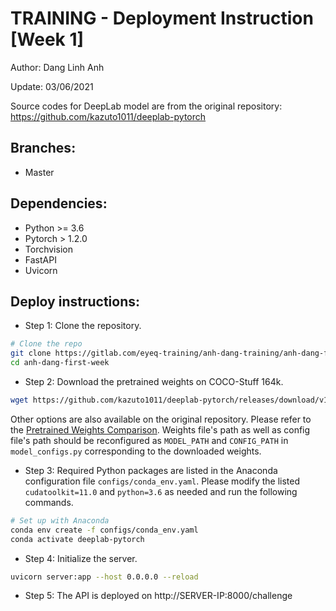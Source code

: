 # TRAINING - Deployment Instruction [Week 1]

Author: Dang Linh Anh

Update: 03/06/2021

Source codes for DeepLab model are from the original repository: https://github.com/kazuto1011/deeplab-pytorch
## Branches:

- Master

## Dependencies:

- Python >= 3.6
- Pytorch > 1.2.0
- Torchvision
- FastAPI
- Uvicorn


## Deploy instructions: 

- Step 1: Clone the repository.

```sh
# Clone the repo
git clone https://gitlab.com/eyeq-training/anh-dang-training/anh-dang-first-week/
cd anh-dang-first-week
```

- Step 2: Download the pretrained weights on COCO-Stuff 164k.

```sh
wget https://github.com/kazuto1011/deeplab-pytorch/releases/download/v1.0/deeplabv2_resnet101_msc-cocostuff164k-100000.pth
```
Other options are also available on the original repository. Please refer to the [Pretrained Weights Comparison](https://github.com/kazuto1011/deeplab-pytorch#performance). Weights file's path as well as config file's path should be reconfigured as `MODEL_PATH` and `CONFIG_PATH` in `model_configs.py` corresponding to the downloaded weights.

- Step 3: Required Python packages are listed in the Anaconda configuration file `configs/conda_env.yaml`. Please modify the listed `cudatoolkit=11.0` and `python=3.6` as needed and run the following commands.

```sh
# Set up with Anaconda
conda env create -f configs/conda_env.yaml
conda activate deeplab-pytorch
```

- Step 4: Initialize the server.

```sh
uvicorn server:app --host 0.0.0.0 --reload
```

- Step 5: The API is deployed on http://SERVER-IP:8000/challenge
